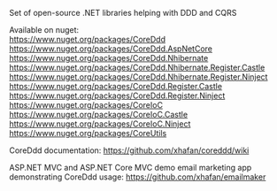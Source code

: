 Set of open-source .NET libraries helping with DDD and CQRS

Available on nuget:  
https://www.nuget.org/packages/CoreDdd 
https://www.nuget.org/packages/CoreDdd.AspNetCore 
https://www.nuget.org/packages/CoreDdd.Nhibernate 
https://www.nuget.org/packages/CoreDdd.Nhibernate.Register.Castle 
https://www.nuget.org/packages/CoreDdd.Nhibernate.Register.Ninject 
https://www.nuget.org/packages/CoreDdd.Register.Castle 
https://www.nuget.org/packages/CoreDdd.Register.Ninject 
https://www.nuget.org/packages/CoreIoC 
https://www.nuget.org/packages/CoreIoC.Castle 
https://www.nuget.org/packages/CoreIoC.Ninject 
https://www.nuget.org/packages/CoreUtils 

CoreDdd documentation: https://github.com/xhafan/coreddd/wiki 

ASP.NET MVC and ASP.NET Core MVC demo email marketing app demonstrating CoreDdd usage: https://github.com/xhafan/emailmaker